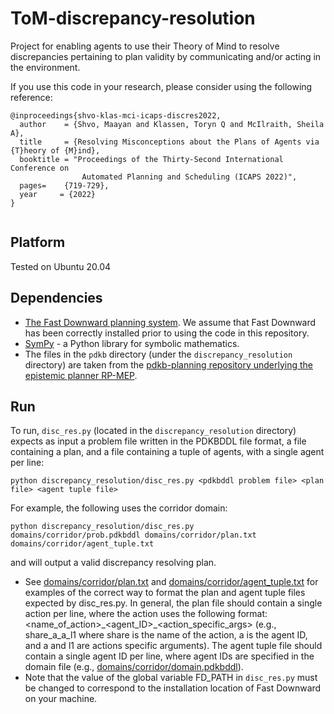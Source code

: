 # ToM-discrepancy-resolution
Project for enabling agents to use their Theory of Mind to resolve discrepancies pertaining to plan validity by communicating and/or acting in the environment.

If you use this code in your research, please consider using the following reference:

```shell
@inproceedings{shvo-klas-mci-icaps-discres2022,
  author    = {Shvo, Maayan and Klassen, Toryn Q and McIlraith, Sheila A},
  title		= {Resolving Misconceptions about the Plans of Agents via {T}heory of {M}ind},
  booktitle = "Proceedings of the Thirty-Second International Conference on
                Automated Planning and Scheduling (ICAPS 2022)",
  pages=    {719-729},
  year     = {2022}
}


```

## Platform
Tested on Ubuntu 20.04


## Dependencies
* [The Fast Downward planning system](https://www.fast-downward.org/ObtainingAndRunningFastDownward). We assume that Fast Downward has been correctly installed prior to using the code in this repository.  
* [SymPy](https://www.sympy.org/en/index.html) - a Python library for symbolic mathematics. 
* The files in the `pdkb` directory (under the `discrepancy_resolution` directory) are taken from the [pdkb-planning repository underlying the epistemic planner RP-MEP](https://github.com/QuMuLab/pdkb-planning).


## Run

To run, `disc_res.py` (located in the `discrepancy_resolution` directory) expects as input a problem file written in the PDKBDDL file format, a file containing a plan, and a file containing a tuple of agents, with a single agent per line:

```shell
python discrepancy_resolution/disc_res.py <pdkbddl problem file> <plan file> <agent tuple file>
```
For example, the following uses the corridor domain:
```shell
python discrepancy_resolution/disc_res.py domains/corridor/prob.pdkbddl domains/corridor/plan.txt domains/corridor/agent_tuple.txt
```
and will output a valid discrepancy resolving plan. 

* See [domains/corridor/plan.txt](domains/corridor/plan.txt) and [domains/corridor/agent_tuple.txt](domains/corridor/agent_tuple.txt) for examples of the correct way to format the plan and agent tuple files expected by disc_res.py. In general, the plan file should contain a single action per line, where the action uses the following format: <name_of_action>\_<agent_ID>\_<action_specific_args> (e.g., share_a_a_l1 where share is the name of the action, a is the agent ID, and a and l1 are actions specific arguments). The agent tuple file should contain a single agent ID per line, where agent IDs are specified in the domain file (e.g., [domains/corridor/domain.pdkbddl](domains/corridor/domain.pdkbddl)).
* Note that the value of the global variable FD_PATH in `disc_res.py` must be changed to correspond to the installation location of Fast Downward on your machine.
